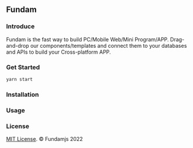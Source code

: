 ## Fundam

### Introduce

Fundam is the fast way to build PC/Mobile Web/Mini Program/APP. Drag-and-drop our components/templates and connect them to your databases and APIs to build your Cross-platform APP.

### Get Started

```bash
yarn start
```

### Installation

### Usage

### License

[MIT License](http://opensource.org/licenses/mit-license.html). © Fundamjs 2022

